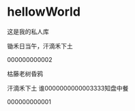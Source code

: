 # hellowWorld
这是我的私人库


锄禾日当午，汗滴禾下土


000000000002

枯藤老树昏鸦


汗滴禾下土 谁0000000000003333知盘中餐


000000000001

